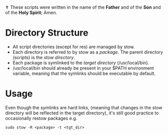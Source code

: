 ✝️ These scripts were written in the name of the __Father__ and of the __Son__ and of the __Holy Spirit__; Amen.

# Directory Structure

- All script directories (except for res) are managed by stow.
- Each directory is referred to by stow as a _package_. The parent directory (scripts) is the _stow
directory_.
- Each package is symlinked to the _target directory_ (/usr/local/bin).
- /usr/local/bin should already be present in your $PATH environment variable, meaning that the symlinks should
be executable by default.

# Usage

Even though the symlinks are hard links, (meaning that changes in the stow directory will be reflected in
the target directory), it's still good practice to occasionally restow packages e.g.

```console
sudo stow -R <package> -t <tgt_dir>
```
